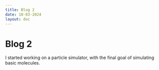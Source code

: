```yaml
---
title: Blog 2
date: 10-03-2024
layout: doc
---
```


# Blog 2

I started working on a particle simulator, with the final goal of simulating basic molecules. 
